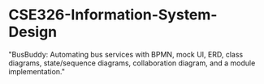# CSE326-Information-System-Design
"BusBuddy: Automating bus services with BPMN, mock UI, ERD, class diagrams, state/sequence diagrams, collaboration diagram, and a module implementation."
